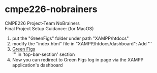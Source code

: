 # cmpe226-nobrainers
CMPE226 Project-Team NoBrainers<br>
Final Project Setup Guidance: (for MacOS)<bar>
1) put the "GreenFigs" folder under path "XAMPP/htdocs"<br> 
2) modify the "index.html" file in "XAMPP/htdocs/dashboard": Add '''<li class=""><a href="/GreenFigs/templates/login.html">Green Figs</a></li>''' in 'top-bar-section' section
3) Now you can redirect to Green Figs log in page via the XAMPP application's dashboard